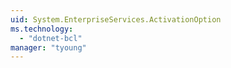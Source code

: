 ```yaml
---
uid: System.EnterpriseServices.ActivationOption
ms.technology: 
  - "dotnet-bcl"
manager: "tyoung"
---
```

